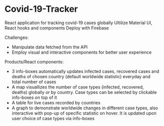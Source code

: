 # Covid-19-Tracker
React application for tracking covid-19 cases globally 
Ultilize Material UI, React hooks and components
Deploy with Firebase

Challenges: 
- Manipulate data fetched from the API
- Employ visual and interactive components for better user experience

Products/React components:
- 3 info-boxes automatically updates infected cases, recovered cases and deaths of chosen country (default worldwide statistic) everyday and total number of cases
- A map visuallizes the number of case types (infected, recovered, deaths) globally or by country.
  Case types can be selected by clickable info-boxes on top of it
- A table for live cases recorded by countries
- A graph to demonstrate worldwide changes in different case types, also interactive with pop-up of specific statistic on hover.
  It is updated upon user choice of case types via info-boxes
